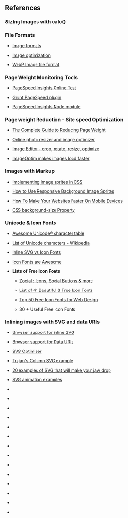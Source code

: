 ## References

### Sizing images with calc()

### File Formats

- [Image formats](https://litmus.com/blog/png-gif-or-jpeg-which-ones-should-you-use-in-email)

- [Image optimization](https://developers.google.com/web/fundamentals/performance/optimizing-content-efficiency/image-optimization)

- [WebP Image file format](https://developers.google.com/speed/webp/?csw=1)


### Page Weight Monitoring Tools

- [PageSpeed Insights Online Test](https://developers.google.com/speed/pagespeed/insights/)

- [Grunt PageSpeed plugin](https://www.npmjs.com/package/grunt-pagespeed)

- [PageSpeed Insights Node module](https://github.com/addyosmani/psi/)


### Page weight Reduction - Site speed Optimization

- [The Complete Guide to Reducing Page Weight](https://www.sitepoint.com/complete-guide-reducing-page-weight/)

- [Online photo resizer and image optimizer ](http://compressimage.toolur.com/)

- [Image Editor - crop, rotate, resize, optimize ](http://resizeimage.net/)

- [ImageOptim makes images load faster](https://imageoptim.com/versions.html)


### Images with Markup

- [Implementing image sprites in CSS](https://developer.mozilla.org/en-US/docs/Web/CSS/CSS_Images/Implementing_image_sprites_in_CSS)

- [How to Use Responsive Background Image Sprites](https://pagecrafter.com/responsive-background-image-sprites-css-tutorial/)

- [How To Make Your Websites Faster On Mobile Devices](https://www.smashingmagazine.com/2013/04/build-fast-loading-mobile-website/)

- [CSS background-size Property](https://www.w3schools.com/cssref/css3_pr_background-size.asp)


### Unicode & Icon Fonts

- [Awesome Unicode® character table](https://unicode-table.com/en/)

- [List of Unicode characters - Wikipedia](https://en.wikipedia.org/wiki/List_of_Unicode_characters)

- [Inline SVG vs Icon Fonts](https://css-tricks.com/icon-fonts-vs-svg/)

- [Icon Fonts are Awesome](https://css-tricks.com/examples/IconFont/)

- **Lists of Free Icon Fonts** 
    
    - [Zocial : Icons, Social Buttons & more](http://zocial.smcllns.com/)

    - [List of 41 Beautiful & Free Icon Fonts](https://css-tricks.com/examples/IconFont/)

    - [Top 50 Free Icon Fonts for Web Design](https://speckyboy.com/free-icon-fonts/)

    - [30 + Useful Free Icon Fonts](https://cssauthor.com/free-icon-fonts/)

### Inlining images with SVG and data URIs

- [Browser support for inline SVG](http://caniuse.com/#feat=svg-html5)

- [Browser support for Data URIs](http://caniuse.com/datauri)

- [SVG Optimiser](http://petercollingridge.appspot.com/svg-optimiser)

- [Trajan's Column SVG example](http://upload.wikimedia.org/wikipedia/commons/6/6c/Trajans-Column-lower-animated.svg)

- [20 examples of SVG that will make your jaw drop](http://www.creativebloq.com/design/examples-svg-7112785)

- [SVG animation examples](http://codepen.io/chrisgannon/)




- []()

- []()

- []()

- []()

- []()

- []()

- []()


- []()

- []()

- []()

- []()

- []()

- []()

- []()
